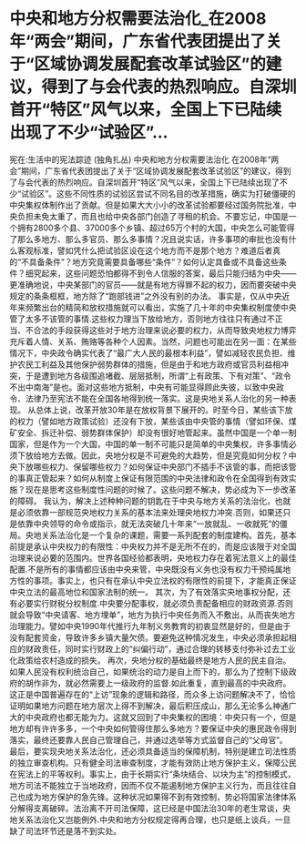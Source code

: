 # 中央和地方分权需要法治化_在2008年“两会”期间，广东省代表团提出了关于“区域协调发展配套改革试验区”的建议，得到了与会代表的热烈响应。自深圳首开“特区”风气以来，全国上下已陆续出现了不少“试验区”...

宪在:生活中的宪法踪迹 (独角扎丛)
中央和地方分权需要法治化
在2008年“两会”期间，广东省代表团提出了关于“区域协调发展配套改革试验区”的建议，得到了与会代表的热烈响应。自深圳首开“特区”风气以来，全国上下已陆续出现了不少“试验区”。这些不同性质的试验区尝试不同名目的改革措施，确实为打破僵硬的中央集权体制作出了贡献。但是如果大大小小的改革试验都要经过国务院批准，中央负担未免太重了，而且也给中央各部门创造了寻租的机会。不要忘记，中国是一个拥有2800多个县、37000多个乡镇、超过65万个村的大国，中央怎么可能管得了那么多地方、那么多官员、那么多事情？况且说实话，许多事项的审批也没有什么客观标准，譬如凭什么把试验区设在这个地方而不是那个地方？难道后者真的“不具备条件”？地方究竟需要具备哪些“条件”？如何认定具备或不具备这些条件？细究起来，这些问题恐怕都得不到令人信服的答案，最后只能归结为中央——更准确地说，中央某部门的官员——就是有地方得罪不起的权力，因而要突破中央规定的条条框框，地方除了“跑部钱进”之外没有别的办法。
事实是，仅从中央近年来频繁出台的精简和放权措施就可以看出，实施了几十年的中央集权制度使中央管了太多不该管的事情.这些权力理当下放给地方，否则地方往往只有通过不正当、不合法的手段获得这些对于地方治理来说必要的权力，从而导致央地权力博弈充斥着人情、关系、贿赂等各种个人因素。当然，问题也可能出在另一面：在某些情况下，中央政令确实代表了“最广大人民的最根本利益”，譬如减轻农民负担、维护农民工利益及其他保护弱势群体的措施，但是由于和地方政府或官员利益相冲突，于是遭到地方各级围追堵截、层层抵制，所谓“上有政策、下有对策”、“政令不出中南海”是也。面对这些地方抵制，中央有可能显得顾此失彼，以致中央政令、法律乃至宪法不能在全国各地得到统一落实。这是央地关系人治化的另一种表现。
从总体上说，改革开放30年是在放权背景下展开的。时至今日，某些该下放的权力（譬如地方政策试验）还没有下放，某些该由中央管的事情（譬如环保、煤矿安全、拆迁补偿、弱势群体保护）却没有很好地管起来。虽然中国是一个单一制国家，但是作为一个大国，中国的单一制不可能只是简单的中央集权，许多事情必须下放给地方去做。因此，央地分权是不可避免的大趋势，但是究竟如何分权？中央下放哪些权力、保留哪些权力？如何保证中央部门不插手不该管的事，而把该管的事真正管起来？如何从制度上保证有限范围的中央法律和政令在全国得到有效实施？现在是思考这些制度性问题的时候了。这些问题不解决，势必成为下一步改革的障碍。
我认为，解决上述种种问题的钥匙在于中央与地方关系的法治化，也就是必须依靠一部规范央地权力关系的基本法来处理央地权力冲突.否则，如果还只是依靠中央领导的命令或指示，就无法突破几十年来“一放就乱、一收就死”的僵局。央地关系法治化是一个复杂的课题，需要一系列配套的制度建构。首先，基本前提是承认中央权力的有限性：中央权力并不是无所不在的，而是应该限于对全国治理来说必要的范围内。世界各国经验都表明，央地权力存在着宪法意义上的最佳配置.不是所有的事情都应该由中央来管，中央既没有义务也没有权力干预纯属地方性的事项。事实上，也只有在承认中央立法权的有限性的前提下，才能真正保证中央立法的最高地位和国家法制的统一。
其次，为了有效落实央地事权分配，还有必要实行财税分权制度.中央要分配事权，就必须负责配备相应的财政资源.否则就会导致“中央请客、地方埋单”，地方为执行中央任务而入不敷出，从而丧失地方治理能力。譬如中央1990年代推行九年制义务教育的初衷显然是好的，但是由于没有配套资金，导致许多乡镇大量欠债。要避免这种情况发生，中央必须承担起相应的财政责任，同时实行财政上的“纠偏行动”，通过合理的转移支付弥补过去工业化政策给农村造成的损失。
再次，央地分权的基础最终是地方人民的民主自治。如果人民没有权利统治自己，如果统治的动力是自上而下的，那么为了控制下级政府的胡作非为，就必然需要上一级政府的监督.如此重复，直到最高的中央政府。这正是中国普遍存在的“上访”现象的逻辑和路径，而众多上访问题解决不了，恰恰证明如果地方问题在地方层次上得不到解决，最后积压成山，那么无论多么神通广大的中央政府也都无能为力。这就又回到了中央集权的困境：中央只有一个，但是地方却有许许多多，一个中央如何管得住那么多地方？要保证中央的惠民政令得到落实，最终还要靠人民自己管理自己，并通过选举等方式监督自己的“父母官”。
最后，要实现央地关系法治化，还必须具备适当的保障机制，特别是建立司法性质的独立审查机构。只有健全司法审查制度，才能有效防止地方保护主义，保障公民在宪法上的平等权利。事实上，由于长期实行“条块结合、以块为主”的控制模式，地方司法不能独立于当地政府，因而不仅不能遏制地方保护主义行为，而且往往自己也成为地方保护的急先锋。这种状况如果得不到有效控制，势必将国家法律体系分解得支离破碎。法治离不开司法保障，这已经是中国法治30年的老生常谈，央地关系法治化又岂能例外.中央和地方分权规定得再合理，也只是纸上谈兵，一旦缺了司法环节还是落不到实处。